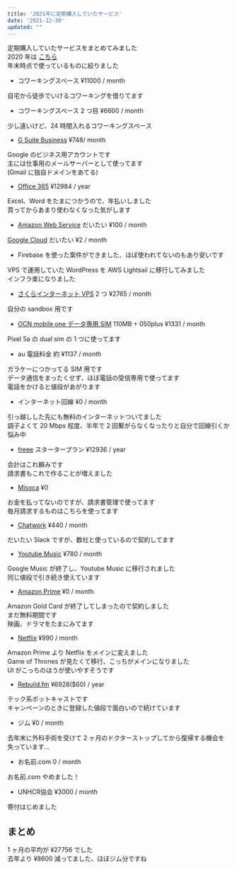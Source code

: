 ```yaml
---
title: '2021年に定期購入していたサービス'
date: '2021-12-30'
updated: ""
---
```


定期購入していたサービスをまとめてみました  
2020 年は [こちら](/subscription-2020/)  
年末時点で使っているものに絞りました

- コワーキングスペース ¥11000 / month

自宅から徒歩でいけるコワーキングを借りてます

- コワーキングスペース 2 つ目 ¥6600 / month

少し遠いけど、24 時間入れるコワーキングスペース

- [G Suite Business](https://gsuite.google.co.jp/intl/ja/solutions/) ¥748/ month

Google のビジネス用アカウントです  
主には仕事用のメールサーバーとして使ってます  
(Gmail に独自ドメインをあてる)

- [Office 365](https://www.office.com/?omkt=ja-jp) ¥12984 / year

Excel、Word をたまにつかうので、年払いしました  
買ってからあまり使わなくなった気がします

- [Amazon Web Service](https://aws.amazon.com/jp/) だいたい ¥100 / month

[Google Cloud](https://cloud.google.com/) だいたい ¥2 / month

- Firebase を使った案件ができました、ほぼ使われてないのもあり安いです

VPS で運用していた WordPress を AWS Lightsail に移行してみました  
インフラ楽になりました

- [さくらインターネット VPS](https://vps.sakura.ad.jp/) 2 つ ¥2765 / month

自分の sandbox 用です

- [OCN mobile one データ専用 SIM](https://www.ntt.com/personal/services/mobile/one/sim.html) 110MB + 050plus ¥1331 / month

Pixel 5a の dual sim の 1 つに使ってます

- au 電話料金 約 ¥1137 / month

ガラケーにつかってる SIM 用です  
データ通信をまったくせず、ほぼ電話の受信専用で使ってます  
電話をかけると値段があがります

- インターネット回線 ¥0 / month

引っ越しした先にも無料のインターネットついてました  
調子よくて 20 Mbps 程度、半年で 2 回繋がらなくなったりと自分で回線引くか悩み中

- [freee](https://www.freee.co.jp/) スタータープラン ¥12936 / year

会計はこれ頼みです  
請求書もこれで作ることが増えました

- [Misoca](https://www.freee.co.jp://www.misoca.jp/) ¥0

お金を払ってないのですが、請求書管理で使ってます  
毎月請求するものはこちらを使ってます

- [Chatwork](https://go.chatwork.com/ja/) ¥440 / month

だいたい Slack ですが、数社と使っているので契約してます

- [Youtube Music](https://play.google.com/music/) ¥780 / month

Google Music が終了し、Youtube Music に移行されました  
同じ値段で引き続き使えています

- [Amazon Prime](https://www.amazon.co.jp/amazonprime) ¥0 / month

Amazon Gold Card が終了してしまったので契約しました  
まだ無料期間です  
映画、ドラマをたまにみてます

- [Netflix](https://www.netflix.com/jp/) ¥990 / month

Amazon Prime より Netflix をメインに変えました  
Game of Thrones が見たくて移行、こっちがメインになりました  
UI がこっちのほうが使いやすそうです

- [Rebuild.fm](https://rebuild.fm/) ¥6928($60) / year

テック系ポットキャストです  
キャンペーンのときに登録した値段で面白いので続けています

- ジム ¥0 / month

去年末に外科手術を受けて 2 ヶ月のドクターストップしてから復帰する機会を失っています...

- お名前.com 0 / month

お名前.com やめました！

- UNHCR協会 ¥3000 / month

寄付はじめました

## まとめ

1 ヶ月の平均が ¥27756 でした  
去年より ¥8600 減ってました、ほぼジム分ですね  
